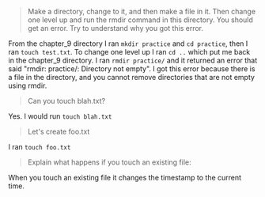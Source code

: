> Make a directory, change to it, and then make a file in it. Then change one level up and run the rmdir command in this directory. You should get an error. Try to understand why you got this error.

From the chapter_9 directory I ran `mkdir practice` and `cd practice`, then I ran `touch test.txt`.
To change one level up I ran `cd ..` which put me back in the chapter_9 directory.
I ran `rmdir practice/` and it returned an error that said "rmdir: practice/: Directory not empty".
I got this error because there is a file in the directory, and you cannot remove directories that are not empty using rmdir.

> Can you touch blah.txt?

Yes. I would run `touch blah.txt`

> Let's create foo.txt

I ran `touch foo.txt`

> Explain what happens if you touch an existing file:

When you touch an existing file it changes the timestamp to the current time.